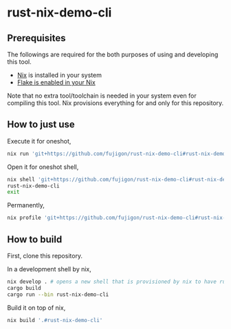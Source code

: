 # rust-nix-demo-cli

## Prerequisites

The followings are required for the both purposes of using and developing this tool.

- [Nix](https://nixos.org/download.html#download-nix) is installed in your system
- [Flake is enabled in your Nix](https://nixos.wiki/wiki/Flakes#Permanent)

Note that no extra tool/toolchain is needed in your system even for compiling this tool.
Nix provisions everything for and only for this repository.

## How to just use

Execute it for oneshot,

```bash
nix run 'git+https://github.com/fujigon/rust-nix-demo-cli#rust-nix-demo-cli'
```

Open it for oneshot shell,

```bash
nix shell 'git+https://github.com/fujigon/rust-nix-demo-cli#rust-nix-demo-cli'
rust-nix-demo-cli
exit
```

Permanently,

```bash
nix profile 'git+https://github.com/fujigon/rust-nix-demo-cli#rust-nix-demo-cli'
```

## How to build

First, clone this repository.

In a development shell by nix,

```bash
nix develop . # opens a new shell that is provisioned by nix to have rust toolchains, see flake.nix
cargo build
cargo run --bin rust-nix-demo-cli
```

Build it on top of nix,

```bash
nix build '.#rust-nix-demo-cli'
```
